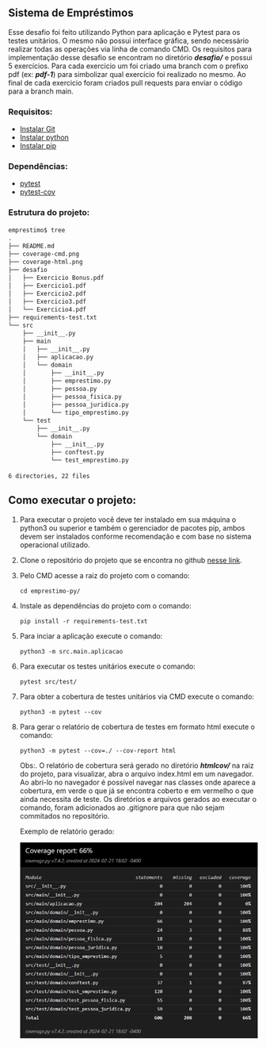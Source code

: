 ## Sistema de Empréstimos

Esse desafio foi feito utilizando Python para aplicação e Pytest para os testes unitários. O mesmo não possui interface gráfica, sendo necessário realizar todas as operações via linha de comando CMD. Os requisitos para implementação desse desafio se encontram no diretório <b><i>desafio/</i></b> e possui 5 exercícios. Para cada exercicio um foi criado uma branch com o prefixo pdf (ex: <b><i>pdf-1</i></b>) para simbolizar qual exercício foi realizado no mesmo. Ao final de cada exercicio foram criados pull requests para enviar o código para a branch main.

### Requisitos:
- [Instalar Git](https://git-scm.com/downloads)
- [Instalar python](https://www.python.org)
- [Instalar pip](https://pypi.org/project/pip/)

### Dependências:
- [pytest](https://docs.pytest.org/)
- [pytest-cov](https://pypi.org/project/pytest-cov/)


### Estrutura do projeto:
```
emprestimo$ tree
.
├── README.md
├── coverage-cmd.png
├── coverage-html.png
├── desafio
│   ├── Exercicio Bonus.pdf
│   ├── Exercicio1.pdf
│   ├── Exercicio2.pdf
│   ├── Exercicio3.pdf
│   └── Exercicio4.pdf
├── requirements-test.txt
└── src
    ├── __init__.py
    ├── main
    │   ├── __init__.py
    │   ├── aplicacao.py
    │   └── domain
    │       ├── __init__.py
    │       ├── emprestimo.py
    │       ├── pessoa.py
    │       ├── pessoa_fisica.py
    │       ├── pessoa_juridica.py
    │       └── tipo_emprestimo.py
    └── test
        ├── __init__.py
        └── domain
            ├── __init__.py
            ├── conftest.py
            └── test_emprestimo.py

6 directories, 22 files
```

## Como executar o projeto:

1. Para executar o projeto você deve ter instalado em sua máquina o python3 ou superior e também o gerenciador de pacotes pip, ambos devem ser instalados conforme recomendação e com base no sistema operacional utilizado.

2. Clone o repositório do projeto que se encontra no github [nesse link](https://github.com/LuizPauloS/emprestimo-py).

3. Pelo CMD acesse a raiz do projeto com o comando:
    ```
    cd emprestimo-py/
    ```

4. Instale as dependências do projeto com o comando:
    ```
    pip install -r requirements-test.txt
    ```

5. Para inciar a aplicação execute o comando:
    ```
    python3 -m src.main.aplicacao
    ```

6. Para executar os testes unitários execute o comando:
    ```
    pytest src/test/
    ```

7. Para obter a cobertura de testes unitários via CMD execute o comando:
    ```
    python3 -m pytest --cov
    ```

8. Para gerar o relatório de cobertura de testes em formato html execute o comando: 
    ```
    python3 -m pytest --cov=./ --cov-report html
    ```
    Obs:. O relatório de cobertura será gerado no diretório <b><i>htmlcov/</i></b> na raiz do projeto, para visualizar, abra o arquivo index.html em um navegador. Ao abri-lo no navegador é possível navegar nas classes onde aparece a cobertura, em verde o que já se encontra coberto e em vermelho o que ainda necessita de teste. Os diretórios e arquivos gerados ao executar o comando, foram adicionados ao .gitignore para que não sejam commitados no repositório.

    Exemplo de relatório gerado:

    ![coverage-html](coverage-html.png)